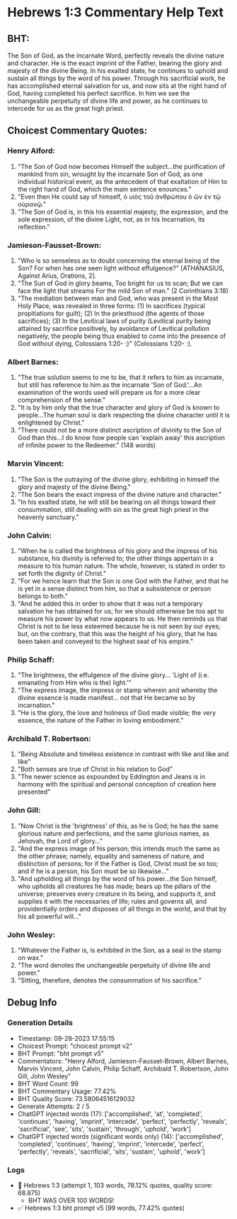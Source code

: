 # Hebrews 1:3 Commentary Help Text

## BHT:
The Son of God, as the incarnate Word, perfectly reveals the divine nature and character. He is the exact imprint of the Father, bearing the glory and majesty of the divine Being. In his exalted state, he continues to uphold and sustain all things by the word of his power. Through his sacrificial work, he has accomplished eternal salvation for us, and now sits at the right hand of God, having completed his perfect sacrifice. In him we see the unchangeable perpetuity of divine life and power, as he continues to intercede for us as the great high priest.

## Choicest Commentary Quotes:
### Henry Alford:
1. "The Son of God now becomes Himself the subject...the purification of mankind from sin, wrought by the incarnate Son of God, as one individual historical event, as the antecedent of that exaltation of Him to the right hand of God, which the main sentence enounces."
2. "Even then He could say of himself, ὁ υἱὸς τοῦ ἀνθρώπου ὁ ὢν ἐν τῷ οὐρανῷ."
3. "The Son of God is, in this his essential majesty, the expression, and the sole expression, of the divine Light, not, as in his Incarnation, its reflection."

### Jamieson-Fausset-Brown:
1. "Who is so senseless as to doubt concerning the eternal being of the Son? For when has one seen light without effulgence?" [ATHANASIUS, Against Arius, Orations, 2].
2. "The Sun of God in glory beams, Too bright for us to scan; But we can face the light that streams For the mild Son of man." (2 Corinthians 3:18)
3. "The mediation between man and God, who was present in the Most Holy Place, was revealed in three forms: (1) In sacrifices (typical propitiations for guilt); (2) In the priesthood (the agents of those sacrifices); (3) In the Levitical laws of purity (Levitical purity being attained by sacrifice positively, by avoidance of Levitical pollution negatively, the people being thus enabled to come into the presence of God without dying, Colossians 1:20- :)" (Colossians 1:20- :).

### Albert Barnes:
1. "The true solution seems to me to be, that it refers to him as incarnate, but still has reference to him as the incarnate 'Son of God.'...An examination of the words used will prepare us for a more clear comprehension of the sense."
2. "It is by him only that the true character and glory of God is known to people...The human soul is dark respecting the divine character until it is enlightened by Christ."
3. "There could not be a more distinct ascription of divinity to the Son of God than this...I do know how people can 'explain away' this ascription of infinite power to the Redeemer." (148 words)

### Marvin Vincent:
1. "The Son is the outraying of the divine glory, exhibiting in himself the glory and majesty of the divine Being."
2. "The Son bears the exact impress of the divine nature and character."
3. "In his exalted state, he will still be bearing on all things toward their consummation, still dealing with sin as the great high priest in the heavenly sanctuary."

### John Calvin:
1. "When he is called the brightness of his glory and the impress of his substance, his divinity is referred to; the other things appertain in a measure to his human nature. The whole, however, is stated in order to set forth the dignity of Christ."
2. "For we hence learn that the Son is one God with the Father, and that he is yet in a sense distinct from him, so that a subsistence or person belongs to both."
3. "And he added this in order to show that it was not a temporary salvation he has obtained for us; for we should otherwise be too apt to measure his power by what now appears to us. He then reminds us that Christ is not to be less esteemed because he is not seen by our eyes; but, on the contrary, that this was the height of his glory, that he has been taken and conveyed to the highest seat of his empire."

### Philip Schaff:
1. "The brightness, the effulgence of the divine glory... 'Light of (i.e. emanating from Him who is the) light.'"
2. "The express image, the impress or stamp wherein and whereby the divine essence is made manifest... not that He became so by incarnation."
3. "He is the glory, the love and holiness of God made visible; the very essence, the nature of the Father in loving embodiment."

### Archibald T. Robertson:
1. "Being Absolute and timeless existence in contrast with like and like and like"
2. "Both senses are true of Christ in his relation to God"
3. "The newer science as expounded by Eddington and Jeans is in harmony with the spiritual and personal conception of creation here presented"

### John Gill:
1. "Now Christ is the 'brightness' of this, as he is God; he has the same glorious nature and perfections, and the same glorious names, as Jehovah, the Lord of glory..."
2. "And the express image of his person; this intends much the same as the other phrase; namely, equality and sameness of nature, and distinction of persons; for if the Father is God, Christ must be so too; and if he is a person, his Son must be so likewise..."
3. "And upholding all things by the word of his power...the Son himself, who upholds all creatures he has made; bears up the pillars of the universe; preserves every creature in its being, and supports it, and supplies it with the necessaries of life; rules and governs all, and providentially orders and disposes of all things in the world, and that by his all powerful will..."

### John Wesley:
1. "Whatever the Father is, is exhibited in the Son, as a seal in the stamp on wax." 
2. "The word denotes the unchangeable perpetuity of divine life and power." 
3. "Sitting, therefore, denotes the consummation of his sacrifice."


## Debug Info
### Generation Details
- Timestamp: 09-28-2023 17:55:15
- Choicest Prompt: "choicest prompt v2"
- BHT Prompt: "bht prompt v5"
- Commentators: "Henry Alford, Jamieson-Fausset-Brown, Albert Barnes, Marvin Vincent, John Calvin, Philip Schaff, Archibald T. Robertson, John Gill, John Wesley"
- BHT Word Count: 99
- BHT Commentary Usage: 77.42%
- BHT Quality Score: 73.58064516129032
- Generate Attempts: 2 / 5
- ChatGPT injected words (17):
	['accomplished', 'at', 'completed', 'continues', 'having', 'imprint', 'intercede', 'perfect', 'perfectly', 'reveals', 'sacrificial', 'see', 'sits', 'sustain', 'through', 'uphold', 'work']
- ChatGPT injected words (significant words only) (14):
	['accomplished', 'completed', 'continues', 'having', 'imprint', 'intercede', 'perfect', 'perfectly', 'reveals', 'sacrificial', 'sits', 'sustain', 'uphold', 'work']

### Logs
- 🔄 Hebrews 1:3 (attempt 1, 103 words, 78.12% quotes, quality score: 68.875) 
	- BHT WAS OVER 100 WORDS!
- ✅ Hebrews 1:3 bht prompt v5 (99 words, 77.42% quotes)